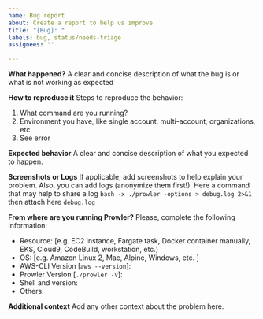 ```yaml
---
name: Bug report
about: Create a report to help us improve
title: "[Bug]: "
labels: bug, status/needs-triage
assignees: ''

---
```


<!--
Please use this template to create your bug report. By providing as much info as possible you help us understand the issue, reproduce it and resolve it for you quicker. Therefore, take a couple of extra minutes to make sure you have provided all info needed.

PROTIP: record your screen and attach it as a gif to showcase the issue.

- How to record and attach gif: https://bit.ly/2Mi8T6K
-->

**What happened?**
A clear and concise description of what the bug is or what is not working as expected


**How to reproduce it**
Steps to reproduce the behavior:
1. What command are you running?
2. Environment you have, like single account, multi-account, organizations, etc.
3. See error


**Expected behavior**
A clear and concise description of what you expected to happen.


**Screenshots or Logs**
If applicable, add screenshots to help explain your problem.
Also, you can add logs (anonymize them first!). Here a command that may help to share a log
`bash -x ./prowler -options > debug.log 2>&1` then attach here `debug.log`


**From where are you running Prowler?**
Please, complete the following information:
 - Resource: [e.g. EC2 instance, Fargate task, Docker container manually, EKS, Cloud9, CodeBuild, workstation, etc.)
 - OS: [e.g. Amazon Linux 2, Mac, Alpine, Windows, etc. ]
 - AWS-CLI Version [`aws --version`]:
 - Prowler Version [`./prowler -V`]:
 - Shell and version:
 - Others:


**Additional context**
Add any other context about the problem here.
